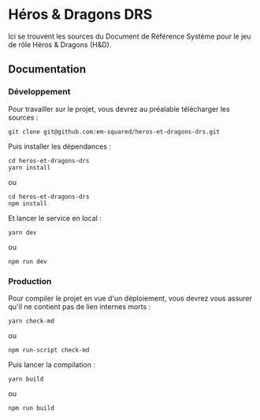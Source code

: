 # Héros & Dragons DRS
Ici se trouvent les sources du Document de Référence Système pour le jeu de rôle Héros & Dragons (H&D).

## Documentation
### Développement
Pour travailler sur le projet, vous devrez au préalable télécharger les sources :
```
git clone git@github.com:em-squared/heros-et-dragons-drs.git
```
Puis installer les dépendances :
```
cd heros-et-dragons-drs
yarn install
```
ou
```
cd heros-et-dragons-drs
npm install
```
Et lancer le service en local :
```
yarn dev
```
ou
```
npm run dev
```

### Production
Pour compiler le projet en vue d'un déploiement, vous devrez vous assurer qu'il ne contient pas de lien internes morts :
```
yarn check-md
```
ou
```
npm run-script check-md
```
Puis lancer la compilation :
```
yarn build
```
ou
```
npm run build
```
